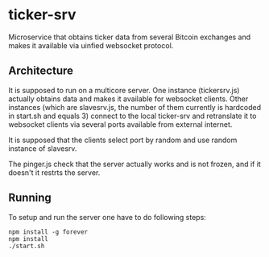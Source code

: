 ticker-srv
==========

Microservice that obtains ticker data from several Bitcoin exchanges and makes it
available via uinfied websocket protocol.

Architecture
------------
It is supposed to run on a multicore server. One instance (tickersrv.js) actually
obtains data and makes it available for websocket clients. Other instances
(which are slavesrv.js, the number of them currently is hardcoded in start.sh 
and equals 3) connect to the local ticker-srv and retranslate it to
websocket clients via several ports available from external internet.

It is supposed that the clients select port by random and use random instance
of slavesrv.

The pinger.js check that the server actually works and is not frozen, and if it doesn't
it restrts the server.

Running
-------

To setup and run the server one have to do following steps:

    npm install -g forever
    npm install
    ./start.sh

